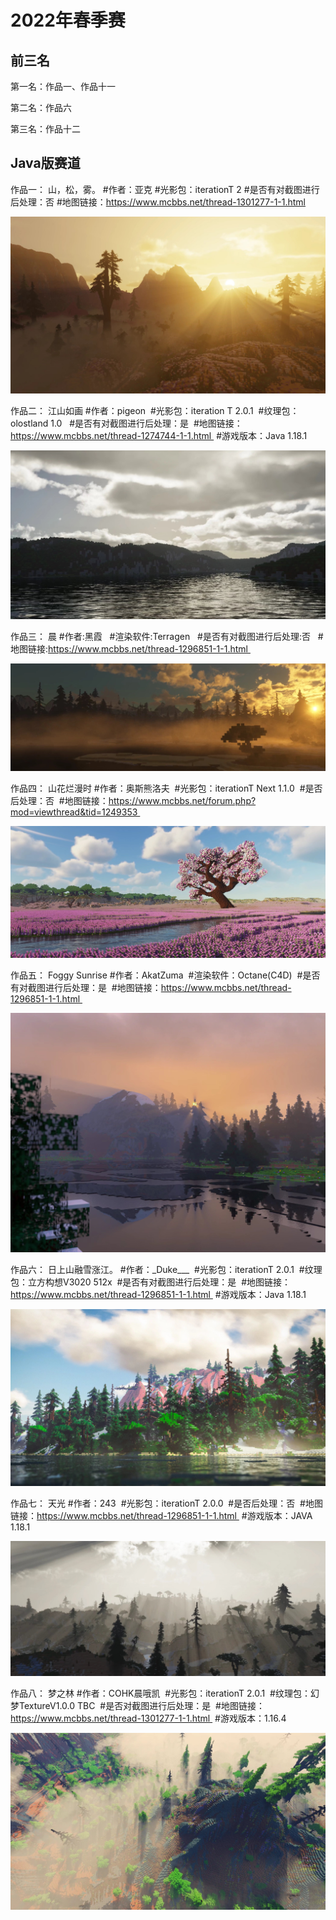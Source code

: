# 2022年春季赛

## 前三名

第一名：作品一、作品十一

第二名：作品六

第三名：作品十二


## Java版赛道

作品一：
山，松，雾。
#作者：亚克 
#光影包：iterationT 2 
#是否有对截图进行后处理：否 
#地图链接：https://www.mcbbs.net/thread-1301277-1-1.html

![图片](/images/gallery/2022-spring/1.jpg)

作品二：
江山如画
#作者：pigeon 
#光影包：iteration T 2.0.1 
#纹理包：olostland 1.0  
#是否有对截图进行后处理：是 
#地图链接：https://www.mcbbs.net/thread-1274744-1-1.html 
#游戏版本：Java 1.18.1 

![图片](/images/gallery/2022-spring/2.jpg)

作品三：
晨
#作者:黑霞   
#渲染软件:Terragen   
#是否有对截图进行后处理:否  
#地图链接:https://www.mcbbs.net/thread-1296851-1-1.html 

![图片](/images/gallery/2022-spring/3.jpg)

作品四：
山花烂漫时
#作者：奥斯熊洛夫 
#光影包：iterationT Next 1.1.0 
#是否后处理：否 
#地图链接：https://www.mcbbs.net/forum.php?mod=viewthread&tid=1249353 

![图片](/images/gallery/2022-spring/4.jpg)

作品五：
Foggy Sunrise
#作者：AkatZuma 
#渲染软件：Octane(C4D) 
#是否有对截图进行后处理：是 
#地图链接：https://www.mcbbs.net/thread-1296851-1-1.html 

![图片](/images/gallery/2022-spring/5.jpg)

作品六：
日上山融雪涨江。
#作者：\_Duke___ 
#光影包：iterationT 2.0.1 
#纹理包：立方构想V3020 512x 
#是否有对截图进行后处理：是 
#地图链接：https://www.mcbbs.net/thread-1296851-1-1.html 
#游戏版本：Java 1.18.1 

![图片](/images/gallery/2022-spring/6.jpg)

作品七：
天光
#作者：243 
#光影包：iterationT 2.0.0 
#是否后处理：否 
#地图链接：https://www.mcbbs.net/thread-1296851-1-1.html 
#游戏版本：JAVA 1.18.1 
 

![图片](/images/gallery/2022-spring/7.jpg)

作品八：
梦之林
#作者：COHK晨哦凯 
#光影包：iterationT 2.0.1 
#纹理包：幻梦TextureV1.0.0 TBC 
#是否对截图进行后处理：是 
#地图链接：https://www.mcbbs.net/thread-1301277-1-1.html 
#游戏版本：1.16.4 

![图片](/images/gallery/2022-spring/8.jpg)